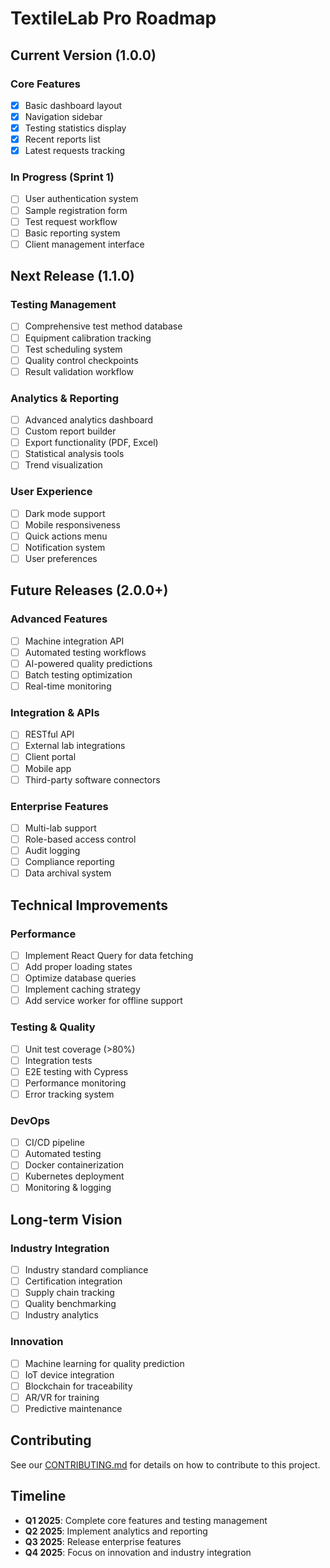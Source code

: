 # TextileLab Pro Roadmap

## Current Version (1.0.0)

### Core Features
- [x] Basic dashboard layout
- [x] Navigation sidebar
- [x] Testing statistics display
- [x] Recent reports list
- [x] Latest requests tracking

### In Progress (Sprint 1)
- [ ] User authentication system
- [ ] Sample registration form
- [ ] Test request workflow
- [ ] Basic reporting system
- [ ] Client management interface

## Next Release (1.1.0)

### Testing Management
- [ ] Comprehensive test method database
- [ ] Equipment calibration tracking
- [ ] Test scheduling system
- [ ] Quality control checkpoints
- [ ] Result validation workflow

### Analytics & Reporting
- [ ] Advanced analytics dashboard
- [ ] Custom report builder
- [ ] Export functionality (PDF, Excel)
- [ ] Statistical analysis tools
- [ ] Trend visualization

### User Experience
- [ ] Dark mode support
- [ ] Mobile responsiveness
- [ ] Quick actions menu
- [ ] Notification system
- [ ] User preferences

## Future Releases (2.0.0+)

### Advanced Features
- [ ] Machine integration API
- [ ] Automated testing workflows
- [ ] AI-powered quality predictions
- [ ] Batch testing optimization
- [ ] Real-time monitoring

### Integration & APIs
- [ ] RESTful API
- [ ] External lab integrations
- [ ] Client portal
- [ ] Mobile app
- [ ] Third-party software connectors

### Enterprise Features
- [ ] Multi-lab support
- [ ] Role-based access control
- [ ] Audit logging
- [ ] Compliance reporting
- [ ] Data archival system

## Technical Improvements

### Performance
- [ ] Implement React Query for data fetching
- [ ] Add proper loading states
- [ ] Optimize database queries
- [ ] Implement caching strategy
- [ ] Add service worker for offline support

### Testing & Quality
- [ ] Unit test coverage (>80%)
- [ ] Integration tests
- [ ] E2E testing with Cypress
- [ ] Performance monitoring
- [ ] Error tracking system

### DevOps
- [ ] CI/CD pipeline
- [ ] Automated testing
- [ ] Docker containerization
- [ ] Kubernetes deployment
- [ ] Monitoring & logging

## Long-term Vision

### Industry Integration
- [ ] Industry standard compliance
- [ ] Certification integration
- [ ] Supply chain tracking
- [ ] Quality benchmarking
- [ ] Industry analytics

### Innovation
- [ ] Machine learning for quality prediction
- [ ] IoT device integration
- [ ] Blockchain for traceability
- [ ] AR/VR for training
- [ ] Predictive maintenance

## Contributing

See our [CONTRIBUTING.md](CONTRIBUTING.md) for details on how to contribute to this project.

## Timeline

- **Q1 2025**: Complete core features and testing management
- **Q2 2025**: Implement analytics and reporting
- **Q3 2025**: Release enterprise features
- **Q4 2025**: Focus on innovation and industry integration
